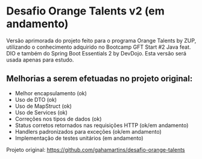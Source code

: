 # Desafio Orange Talents v2 (em andamento)

Versão aprimorada do projeto feito para o programa Orange Talents by ZUP, utilizando o conhecimento adquirido no Bootcamp GFT Start #2 Java feat. DIO e também do Spring Boot Essentials 2 by DevDojo. Esta versão será usada apenas para estudo.

## Melhorias a serem efetuadas no projeto original:

 - Melhor encapsulamento (ok)
 - Uso de DTO (ok)
 - Uso de MapStruct (ok)
 - Uso de Services (ok)
 - Correções nos tipos de dados (ok)
 - Status corretos retornados nas requisições HTTP (ok/em andamento)
 - Handlers padronizados para exceções (ok/em andamento)
 - Implementação de testes unitários (em andamento)

Projeto original: https://github.com/gahamartins/desafio-orange-talents

